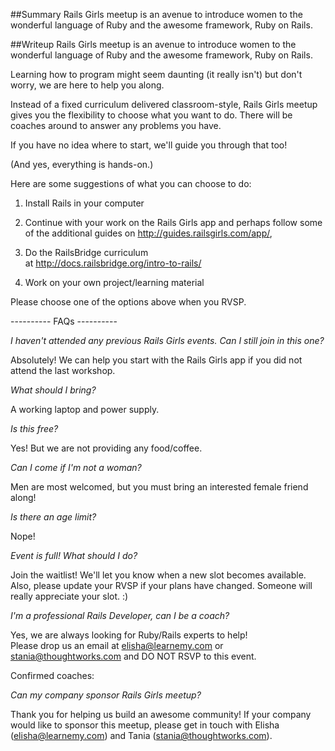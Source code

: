 ##Summary
Rails Girls meetup is an avenue to introduce women to the wonderful language of Ruby and the awesome framework, Ruby on Rails. 

##Writeup
Rails Girls meetup is an avenue to introduce women to the wonderful language of Ruby and the awesome framework, Ruby on Rails. 

Learning how to program might seem daunting (it really isn't) but don't worry, we are here to help you along.

Instead of a fixed curriculum delivered classroom-style, Rails Girls meetup gives you the flexibility to choose what you want to do. There will be coaches around to answer any problems you have.

If you have no idea where to start, we'll guide you through that too!

(And yes, everything is hands-on.)



Here are some suggestions of what you can choose to do:

1. Install Rails in your computer

2. Continue with your work on the Rails Girls app and perhaps follow some of the additional guides on http://guides.railsgirls.com/app/,

3. Do the RailsBridge curriculum  
at http://docs.railsbridge.org/intro-to-rails/

4. Work on your own project/learning material

Please choose one of the options above when you RVSP.  


---------- FAQs ----------

*I haven't attended any previous Rails Girls events. Can I still join in this one?*

Absolutely! We can help you start with the Rails Girls app if you did not attend the last workshop.


*What should I bring?*

A working laptop and power supply. 


*Is this free?*

Yes! But we are not providing any food/coffee.  


*Can I come if I'm not a woman?*

Men are most welcomed, but you must bring an interested female friend along! 


*Is there an age limit?*

Nope!  

*Event is full! What should I do?*

Join the waitlist! We'll let you know when a new slot becomes available. Also, please update your RVSP if your plans have changed. Someone will really appreciate your slot. :)

*I'm a professional Rails Developer, can I be a coach?* 

Yes, we are always looking for Ruby/Rails experts to help!  
Please drop us an email at elisha@learnemy.com or stania@thoughtworks.com and DO NOT RSVP to this event.  

Confirmed coaches:


*Can my company sponsor Rails Girls meetup?*

Thank you for helping us build an awesome community! If your company would like to sponsor this meetup, please get in touch with Elisha (elisha@learnemy.com) and Tania (stania@thoughtworks.com).